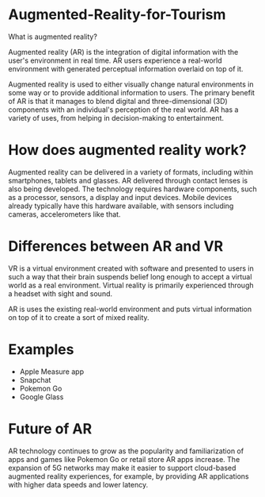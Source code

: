 # Augmented-Reality-for-Tourism
What is augmented reality?

Augmented reality (AR) is the integration of digital information with the user's environment in real time. AR users experience a real-world environment with generated perceptual information overlaid on top of it.

Augmented reality is used to either visually change natural environments in some way or to provide additional information to users. The primary benefit of AR is that it manages to blend digital and three-dimensional (3D) components with an individual's perception of the real world. AR has a variety of uses, from helping in decision-making to entertainment.

# How does augmented reality work?

Augmented reality can be delivered in a variety of formats, including within smartphones, tablets and glasses. AR delivered through contact lenses is also being developed. The technology requires hardware components, such as a processor, sensors, a display and input devices. Mobile devices already typically have this hardware available, with sensors including cameras, accelerometers like that.

# Differences between AR and VR

VR is a virtual environment created with software and presented to users in such a way that their brain suspends belief long enough to accept a virtual world as a real environment. Virtual reality is primarily experienced through a headset with sight and sound.

AR is uses the existing real-world environment and puts virtual information on top of it to create a sort of mixed reality.

# Examples

* Apple Measure app
* Snapchat
* Pokemon Go
* Google Glass

# Future of AR

AR technology continues to grow as the popularity and familiarization of apps and games like Pokemon Go or retail store AR apps increase. The expansion of 5G networks may make it easier to support cloud-based augmented reality experiences, for example, by providing AR applications with higher data speeds and lower latency.